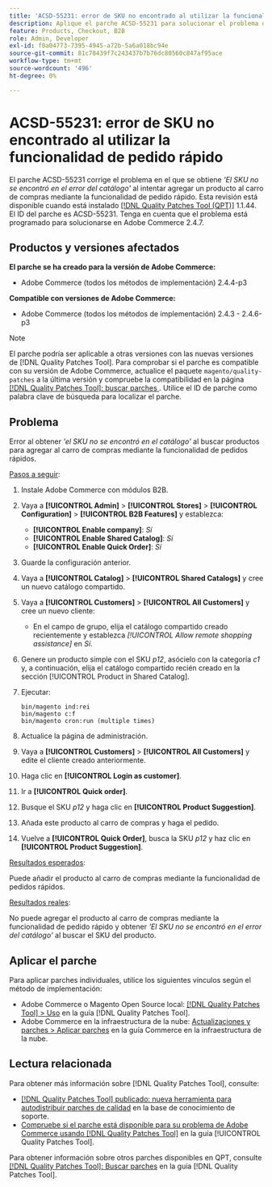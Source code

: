 ```yaml
---
title: 'ACSD-55231: error de SKU no encontrado al utilizar la funcionalidad de pedido rápido'
description: Aplique el parche ACSD-55231 para solucionar el problema de Adobe Commerce donde aparece el error *'El SKU no se encontró en el catálogo'* al intentar añadir un producto al carro de compras mediante la funcionalidad de pedido rápido.
feature: Products, Checkout, B2B
role: Admin, Developer
exl-id: f0a04773-7395-4945-a72b-5a6a018bc94e
source-git-commit: 81c78439f7c243437b7b76dc80560c847af95ace
workflow-type: tm+mt
source-wordcount: '496'
ht-degree: 0%

---
```


# ACSD-55231: error de SKU no encontrado al utilizar la funcionalidad de pedido rápido

El parche ACSD-55231 corrige el problema en el que se obtiene *&#39;El SKU no se encontró en el error del catálogo&#39;* al intentar agregar un producto al carro de compras mediante la funcionalidad de pedido rápido. Esta revisión está disponible cuando está instalado [[!DNL Quality Patches Tool (QPT)]](https://experienceleague.adobe.com/en/docs/commerce-knowledge-base/kb/announcements/commerce-announcements/magento-quality-patches-released-new-tool-to-self-serve-quality-patches) 1.1.44. El ID del parche es ACSD-55231. Tenga en cuenta que el problema está programado para solucionarse en Adobe Commerce 2.4.7.

## Productos y versiones afectados

**El parche se ha creado para la versión de Adobe Commerce:**

* Adobe Commerce (todos los métodos de implementación) 2.4.4-p3

**Compatible con versiones de Adobe Commerce:**

* Adobe Commerce (todos los métodos de implementación) 2.4.3 - 2.4.6-p3

>[!NOTE]
>
>El parche podría ser aplicable a otras versiones con las nuevas versiones de [!DNL Quality Patches Tool]. Para comprobar si el parche es compatible con su versión de Adobe Commerce, actualice el paquete `magento/quality-patches` a la última versión y compruebe la compatibilidad en la página [[!DNL Quality Patches Tool]: buscar parches ](https://experienceleague.adobe.com/tools/commerce-quality-patches/index.html). Utilice el ID de parche como palabra clave de búsqueda para localizar el parche.

## Problema

Error al obtener *&#39;el SKU no se encontró en el catálogo&#39;* al buscar productos para agregar al carro de compras mediante la funcionalidad de pedidos rápidos.

<u>Pasos a seguir</u>:

1. Instale Adobe Commerce con módulos B2B.
1. Vaya a **[!UICONTROL Admin]** > **[!UICONTROL Stores]** > **[!UICONTROL Configuration]** > **[!UICONTROL B2B Features]** y establezca:
   * **[!UICONTROL Enable company]**: *Sí*
   * **[!UICONTROL Enable Shared Catalog]**: *Sí*
   * **[!UICONTROL Enable Quick Order]**: *Sí*
1. Guarde la configuración anterior.
1. Vaya a **[!UICONTROL Catalog]** > **[!UICONTROL Shared Catalogs]** y cree un nuevo catálogo compartido.
1. Vaya a **[!UICONTROL Customers]** > **[!UICONTROL All Customers]** y cree un nuevo cliente:
   * En el campo de grupo, elija el catálogo compartido creado recientemente y establezca *[!UICONTROL Allow remote shopping assistance]* en *Sí*.
1. Genere un producto simple con el SKU *p12*, asócielo con la categoría *c1* y, a continuación, elija el catálogo compartido recién creado en la sección [!UICONTROL Product in Shared Catalog].
1. Ejecutar:

   ```
   bin/magento ind:rei 
   bin/magento c:f 
   bin/magento cron:run (multiple times)
   ```

1. Actualice la página de administración.
1. Vaya a **[!UICONTROL Customers]** > **[!UICONTROL All Customers]** y edite el cliente creado anteriormente.
1. Haga clic en **[!UICONTROL Login as customer]**.
1. Ir a **[!UICONTROL Quick order]**.
1. Busque el SKU *p12* y haga clic en **[!UICONTROL Product Suggestion]**.
1. Añada este producto al carro de compras y haga el pedido.
1. Vuelve a **[!UICONTROL Quick Order]**, busca la SKU *p12* y haz clic en **[!UICONTROL Product Suggestion]**.

<u>Resultados esperados</u>:

Puede añadir el producto al carro de compras mediante la funcionalidad de pedidos rápidos.

<u>Resultados reales</u>:

No puede agregar el producto al carro de compras mediante la funcionalidad de pedido rápido y obtener *&#39;El SKU no se encontró en el error del catálogo&#39;* al buscar el SKU del producto.

## Aplicar el parche

Para aplicar parches individuales, utilice los siguientes vínculos según el método de implementación:

* Adobe Commerce o Magento Open Source local: [[!DNL Quality Patches Tool] > Uso](/help/tools/quality-patches-tool/usage.md) en la guía [!DNL Quality Patches Tool].
* Adobe Commerce en la infraestructura de la nube: [Actualizaciones y parches > Aplicar parches](https://experienceleague.adobe.com/docs/commerce-cloud-service/user-guide/develop/upgrade/apply-patches.html) en la guía Commerce en la infraestructura de la nube.

## Lectura relacionada

Para obtener más información sobre [!DNL Quality Patches Tool], consulte:

* [[!DNL Quality Patches Tool] publicado: nueva herramienta para autodistribuir parches de calidad](https://experienceleague.adobe.com/en/docs/commerce-knowledge-base/kb/announcements/commerce-announcements/magento-quality-patches-released-new-tool-to-self-serve-quality-patches) en la base de conocimiento de soporte.
* [Compruebe si el parche está disponible para su problema de Adobe Commerce usando [!DNL Quality Patches Tool]](/help/tools/quality-patches-tool/patches-available-in-qpt/check-patch-for-magento-issue-with-magento-quality-patches.md) en la guía [!UICONTROL Quality Patches Tool].


Para obtener información sobre otros parches disponibles en QPT, consulte [[!DNL Quality Patches Tool]: Buscar parches](https://experienceleague.adobe.com/tools/commerce-quality-patches/index.html) en la guía [!DNL Quality Patches Tool].
